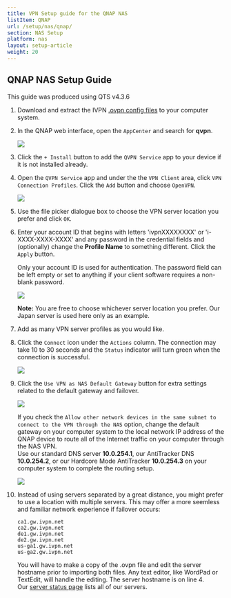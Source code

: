 ```yaml
---
title: VPN Setup guide for the QNAP NAS
listItem: QNAP
url: /setup/nas/qnap/
section: NAS Setup
platform: nas
layout: setup-article
weight: 20
---
```

## QNAP NAS Setup Guide

<div markdown="1" class="notice notice--warning">
This guide was produced using QTS v4.3.6
</div>

1.  Download and extract the IVPN [.ovpn config files](/releases/config/ivpn-openvpn-config.zip) to your computer system.

2.  In the QNAP web interface, open the `AppCenter` and search for **qvpn**.

    ![](/images-static/uploads/install-qnap-1.png)

3.  Click the `+ Install` button to add the `QVPN Service` app to your device if it is not installed already.

4.  Open the `QVPN Service` app and under the the `VPN Client` area, click `VPN Connection Profiles`. Click the `Add` button and choose `OpenVPN`.

    ![](/images-static/uploads/install-qnap-2.png)

5.  Use the file picker dialogue box to choose the VPN server location you prefer and click `OK`.

6.  Enter your account ID that begins with letters 'ivpnXXXXXXXX' or 'i-XXXX-XXXX-XXXX' and any password in the credential fields and (optionally) change the **Profile Name** to something different. Click the `Apply` button.

    <div markdown="1" class="notice notice--info">
    Only your account ID is used for authentication. The password field can be left empty or set to anything if your client software requires a non-blank password.
    </div>

    ![](/images-static/uploads/install-qnap-3.png)

    <div markdown="1" class="notice notice--info">
    <strong>Note:</strong> You are free to choose whichever server location you prefer. Our Japan server is used here only as an example.
    </div>

7.  Add as many VPN server profiles as you would like.

8.  Click the `Connect` icon under the `Actions` column. The connection may take 10 to 30 seconds and the `Status` indicator will turn green when the connection is successful.

    ![](/images-static/uploads/install-qnap-4.png)

9.  Click the `Use VPN as NAS Default Gateway` button for extra settings related to the default gateway and failover.

    ![](/images-static/uploads/install-qnap-5.png)

    <div markdown="1" class="notice notice--info">
    If you check the <code>Allow other network devices in the same subnet to connect to the VPN through the NAS</code> option, change the default gateway on your computer system to the local network IP address of the QNAP device to route all of the Internet traffic on your computer through the NAS VPN.<br>
    Use our standard DNS server <strong>10.0.254.1</strong>, our AntiTracker DNS <strong>10.0.254.2</strong>, or our Hardcore Mode AntiTracker <strong>10.0.254.3</strong> on your computer system to complete the routing setup.
    </div>

    ![](/images-static/uploads/install-qnap-6.png)

10. Instead of using servers separated by a great distance, you might prefer to use a location with multiple servers. This may offer a more seemless and familiar network experience if failover occurs:

    ```
    ca1.gw.ivpn.net
    ca2.gw.ivpn.net
    de1.gw.ivpn.net
    de2.gw.ivpn.net
    us-ga1.gw.ivpn.net
    us-ga2.gw.ivpn.net
    ```

    You will have to make a copy of the .ovpn file and edit the server hostname prior to importing both files. Any text editor, like WordPad or TextEdit, will handle the editing. The server hostname is on line 4.  
    Our [server status page](/status/) lists all of our servers.

